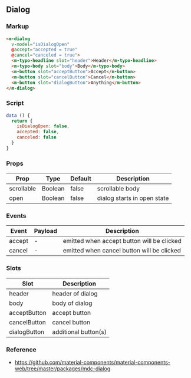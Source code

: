 ## Dialog

### Markup

```html
<m-dialog
  v-model="isDialogOpen"
  @accept="accepted = true"
  @cancel="canceled = true">
  <m-typo-headline slot="header">Header</m-typo-headline>
  <m-typo-body slot="body">Body</m-typo-body>
  <m-button slot="acceptButton">Accept</m-button>
  <m-button slot="cancelButton">Cancel</m-button>
  <m-button slot="dialogButton">Anything</m-button>
</m-dialog>
```

### Script
```javascript
data () {
  return {
    isDialogOpen: false,
    accepted: false,
    canceled: false
  }
}
```

### Props

| Prop | Type | Default | Description |
|------|------|---------|-------------|
| scrollable | Boolean | false | scrollable body |
| open | Boolean | false | dialog starts in open state |

### Events

| Event | Payload | Description |
|-------|---------|-------------|
| accept | - | emitted when accept button will be clicked |
| cancel | - | emitted when cancel button will be clicked |

### Slots

| Slot | Description |
|------|-------------|
| header | header of dialog |
| body | body of dialog |
| acceptButton | accept button |
| cancelButton | cancel button |
| dialogButton | additional button(s) |

### Reference

- https://github.com/material-components/material-components-web/tree/master/packages/mdc-dialog
